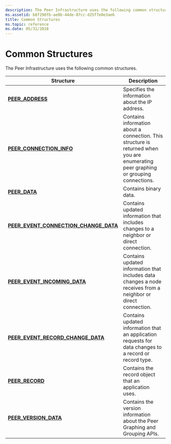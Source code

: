 ```yaml
---
description: The Peer Infrastructure uses the following common structures.
ms.assetid: b8f290fb-ae0b-44de-87cc-d25f7e0e3ae6
title: Common Structures
ms.topic: reference
ms.date: 05/31/2018
---
```


# Common Structures

The Peer Infrastructure uses the following common structures.



| Structure                                                                          | Description                                                                                                                         |
|------------------------------------------------------------------------------------|-------------------------------------------------------------------------------------------------------------------------------------|
| [**PEER\_ADDRESS**](/windows/desktop/api/P2P/ns-p2p-peer_address)                                              | Specifies the information about the IP address.                                                                                     |
| [**PEER\_CONNECTION\_INFO**](/windows/desktop/api/P2P/ns-p2p-peer_connection_info)                             | Contains information about a connection. This structure is returned when you are enumerating peer graphing or grouping connections. |
| [**PEER\_DATA**](/windows/desktop/api/P2P/ns-p2p-peer_data)                                                    | Contains binary data.                                                                                                               |
| [**PEER\_EVENT\_CONNECTION\_CHANGE\_DATA**](/windows/desktop/api/P2P/ns-p2p-peer_event_connection_change_data) | Contains updated information that includes changes to a neighbor or direct connection.                                              |
| [**PEER\_EVENT\_INCOMING\_DATA**](/windows/desktop/api/P2P/ns-p2p-peer_event_incoming_data)                    | Contains updated information that includes data changes a node receives from a neighbor or direct connection.                       |
| [**PEER\_EVENT\_RECORD\_CHANGE\_DATA**](/windows/desktop/api/P2P/ns-p2p-peer_event_record_change_data)         | Contains updated information that an application requests for data changes to a record or record type.                              |
| [**PEER\_RECORD**](/windows/desktop/api/P2P/ns-p2p-peer_record)                                                | Contains the record object that an application uses.                                                                                |
| [**PEER\_VERSION\_DATA**](/windows/desktop/api/P2P/ns-p2p-peer_version_data)                                   | Contains the version information about the Peer Graphing and Grouping APIs.                                                         |



 

 

 



